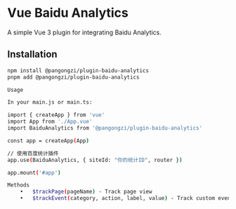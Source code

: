 # Vue Baidu Analytics

A simple Vue 3 plugin for integrating Baidu Analytics.

## Installation

```bash
npm install @pangongzi/plugin-baidu-analytics
pnpm add @pangongzi/plugin-baidu-analytics

Usage

In your main.js or main.ts:

import { createApp } from 'vue'
import App from './App.vue'
import BaiduAnalytics from '@pangongzi/plugin-baidu-analytics'

const app = createApp(App)

// 使用百度统计插件
app.use(BaiduAnalytics, { siteId: "你的统计ID", router })

app.mount('#app')

Methods
	•	$trackPage(pageName) - Track page view
	•	$trackEvent(category, action, label, value) - Track custom event
```
